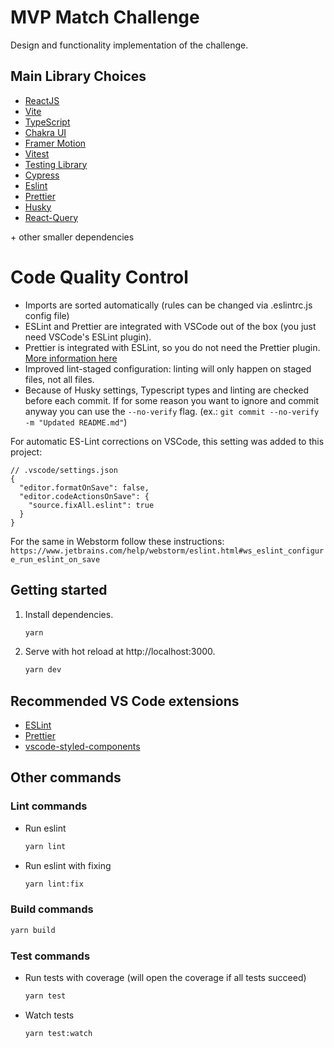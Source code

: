 # MVP Match Challenge

Design and functionality implementation of the challenge.

## Main Library Choices

- [ReactJS](https://reactjs.org)
- [Vite](https://vitejs.dev)
- [TypeScript](https://www.typescriptlang.org)
- [Chakra UI](https://chakra-ui.com)
- [Framer Motion](https://www.framer.com/motion/)
- [Vitest](https://vitest.dev)
- [Testing Library](https://testing-library.com)
- [Cypress](https://www.cypress.io)
- [Eslint](https://eslint.org)
- [Prettier](https://prettier.io)
- [Husky](https://typicode.github.io/husky)
- [React-Query](https://react-query.tanstack.com)

\+ other smaller dependencies

# Code Quality Control

- Imports are sorted automatically (rules can be changed via .eslintrc.js config file)
- ESLint and Prettier are integrated with VSCode out of the box (you just need VSCode's ESLint plugin).
- Prettier is integrated with ESLint, so you do not need the Prettier plugin. [More information here](https://prettier.io/docs/en/integrating-with-linters.html#notes)
- Improved lint-staged configuration: linting will only happen on staged files, not all files.
- Because of Husky settings, Typescript types and linting are checked before each commit. If for some reason you want to ignore and commit anyway you can use the `--no-verify` flag. (ex.: `git commit --no-verify -m "Updated README.md"`)

For automatic ES-Lint corrections on VSCode, this setting was added to this project:

```
// .vscode/settings.json
{
  "editor.formatOnSave": false,
  "editor.codeActionsOnSave": {
    "source.fixAll.eslint": true
  }
}
```

For the same in Webstorm follow these instructions:
`https://www.jetbrains.com/help/webstorm/eslint.html#ws_eslint_configure_run_eslint_on_save`

## Getting started

1. Install dependencies.

   ```bash
   yarn
   ```

2. Serve with hot reload at http://localhost:3000.
   ```bash
   yarn dev
   ```

## Recommended VS Code extensions

- [ESLint](https://marketplace.visualstudio.com/items?itemName=dbaeumer.vscode-eslint)
- [Prettier](https://marketplace.visualstudio.com/items?itemName=esbenp.prettier-vscode)
- [vscode-styled-components](https://marketplace.visualstudio.com/items?itemName=jpoissonnier.vscode-styled-components)

## Other commands

### Lint commands

- Run eslint
  ```bash
  yarn lint
  ```
- Run eslint with fixing
  ```bash
  yarn lint:fix
  ```

### Build commands

```bash
yarn build
```

### Test commands

- Run tests with coverage (will open the coverage if all tests succeed)
  ```bash
  yarn test
  ```
- Watch tests
  ```bash
  yarn test:watch
  ```
